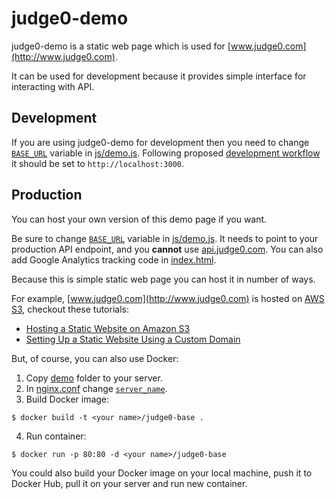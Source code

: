 # judge0-demo

judge0-demo is a static web page which is used for [www.judge0.com](http://www.judge0.com).

It can be used for development because it provides simple interface for interacting with API.

## Development

If you are using judge0-demo for development then you need to change [`BASE_URL`](https://github.com/hermanzdosilovic/judge0/blob/master/demo/js/demo.js#L1) variable in [js/demo.js](https://github.com/hermanzdosilovic/judge0/blob/master/demo/js/demo.js). Following proposed [development workflow](https://github.com/hermanzdosilovic/judge0/tree/master/api#development-workflow) it should be set to `http://localhost:3000`.

## Production

You can host your own version of this demo page if you want.

Be sure to change [`BASE_URL`](https://github.com/hermanzdosilovic/judge0/blob/master/demo/js/demo.js#L1) variable in [js/demo.js](https://github.com/hermanzdosilovic/judge0/blob/master/demo/js/demo.js). It needs to point to your production API endpoint, and you **cannot** use [api.judge0.com](http://api.judge0.com/). You can also add Google Analytics tracking code in [index.html](https://github.com/hermanzdosilovic/judge0/blob/master/demo/index.html#L137).

Because this is simple static web page you can host it in number of ways.

For example, [www.judge0.com](http://www.judge0.com) is hosted on [AWS S3](https://aws.amazon.com/s3), checkout these tutorials:
* [Hosting a Static Website on Amazon S3](https://docs.aws.amazon.com/AmazonS3/latest/dev/WebsiteHosting.html)
* [Setting Up a Static Website Using a Custom Domain](https://docs.aws.amazon.com/AmazonS3/latest/dev/website-hosting-custom-domain-walkthrough.html)

But, of course, you can also use Docker:

1. Copy [demo](https://github.com/hermanzdosilovic/judge0/tree/master/demo) folder to your server.
2. In [nginx.conf](https://github.com/hermanzdosilovic/judge0/blob/master/demo/nginx.conf) change [`server_name`](https://github.com/hermanzdosilovic/judge0/blob/master/demo/nginx.conf#L3).
3. Build Docker image:
```
$ docker build -t <your name>/judge0-base .
```
4. Run container:
```
$ docker run -p 80:80 -d <your name>/judge0-base
```

You could also build your Docker image on your local machine, push it to Docker Hub, pull it on your server and run new container.
